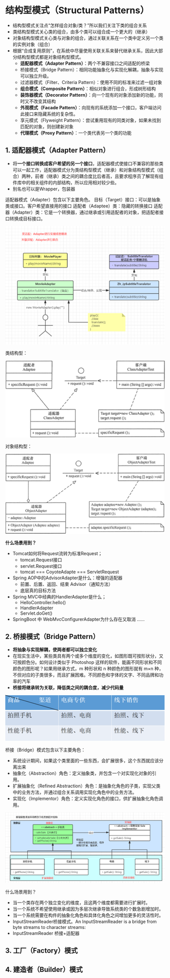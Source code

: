 # 结构型模式（Structural Patterns）

- 结构型模式关注点“怎样组合对象/类？”所以我们关注下类的组合关系
- 类结构型模式关心类的组合，由多个类可以组合成一个更大的（继承）
- 对象结构型模式关心类与对象的组合，通过关联关系在一个类中定义另一个类的实例对象（组合）
- 根据“合成复用原则”，在系统中尽量使用关联关系来替代继承关系，因此大部分结构型模式都是对象结构型模式。
  - **适配器模式（Adapter Pattern）**：两个不兼容接口之间适配的桥梁
  - 桥接模式（Bridge Pattern）：相同功能抽象化与实现化解耦，抽象与实现可以独立升级。
  - 过滤器模式（Filter、Criteria Pattern）：使用不同的标准来过滤一组对象
  - **组合模式（Composite Pattern）**：相似对象进行组合，形成树形结构
  - **装饰器模式（Decorator Pattern）**：向一个现有的对象添加新的功能，同时又不改变其结构
  - **外观模式（Facade Pattern）**：向现有的系统添加一个接口，客户端访问此接口来隐藏系统的复杂性。
  - 享元模式（Flyweight Pattern）：尝试重用现有的同类对象，如果未找到匹配的对象，则创建新对象
  - **代理模式（Proxy Pattern）**：一个类代表另一个类的功能

## 1. 适配器模式（Adapter Pattern）

- 将**一个接口转换成客户希望的另一个接口**，适配器模式使接口不兼容的那些类可以一起工作，适配器模式分为类结构型模式（继承）和对象结构型模式（组合）两种，前者（继承）类之间的耦合度比后者高，且要求程序员了解现有组件库中的相关组件的内部结构，所以应用相对较少些。
- 别名也可以是Wrapper，包装器

适配器模式（Adapter）包含以下主要角色。
目标（Target）接口：可以是抽象类或接口。客户希望直接用的接口
适配者（Adaptee）类：隐藏的转换接口
适配器（Adapter）类：它是一个转换器，通过继承或引用适配者的对象，把适配者接口转换成目标接口。

![image-20230221124225275](images/image-20230221124225275.png)

类结构型：

![image-20230221124246794](images/image-20230221124246794.png)

对象结构型：

![image-20230221124343431](images/image-20230221124343431.png)

**什么场景用到？**

- Tomcat如何将Request流转为标准Request；
  - tomcat.Request接口
  - servlet.Request接口
  - tomcat ===  CoyoteAdapte === ServletRequest
- Spring AOP中的AdvisorAdapter是什么：增强的适配器
  - 前置、后置、返回、结束  Advisor（通知方法）
  - 底层真的目标方法
- Spring MVC中经典的HandlerAdapter是什么；
  - HelloController.hello()
  - HandlerAdapter
  - Servlet.doGet()
- SpringBoot 中 WebMvcConfigurerAdapter为什么存在又取消
  ......

## 2. 桥接模式（Bridge Pattern）

- **将抽象与实现解耦，使两者都可以独立变化**
- 在现实生活中，某些类具有两个或多个维度的变化，如图形既可按形状分，又可按颜色分。如何设计类似于 Photoshop 这样的软件，能画不同形状和不同颜色的图形呢？如果用继承方式，m 种形状和 n 种颜色的图形就有 m×n 种，不但对应的子类很多，而且扩展困难。不同颜色和字体的文字、不同品牌和功率的汽车
- **桥接将继承转为关联，降低类之间的耦合度，减少代码量**

![image-20230221141154174](images/image-20230221141154174.png)

桥接（Bridge）模式包含以下主要角色：

- 系统设计期间，如果这个类里面的一些东西，会扩展很多，这个东西就应该分离出来
- 抽象化（Abstraction）角色：定义抽象类，并包含一个对实现化对象的引用。
- 扩展抽象化（Refined Abstraction）角色：是抽象化角色的子类，实现父类中的业务方法，并通过组合关系调用实现化角色中的业务方法。
- 实现化（Implementor）角色：定义实现化角色的接口，供扩展抽象化角色调用。

![image-20230221141246276](images/image-20230221141246276.png)

什么场景用到？

- 当一个类存在两个独立变化的维度，且这两个维度都需要进行扩展时。
- 当一个系统不希望使用继承或因为多层次继承导致系统类的个数急剧增加时。
- 当一个系统需要在构件的抽象化角色和具体化角色之间增加更多的灵活性时。
- InputStreamReader桥接模式。An InputStreamReader is a bridge from byte streams to character streams:
- InputStreamReader 桥接+适配器

## 3. 工厂（Factory）模式

## 4. 建造者（Builder）模式

